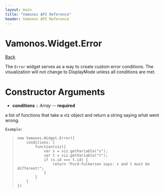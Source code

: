 ```yaml
---
layout: main
title: "Vamonos API Reference"
header: Vamonos API Reference
---
```



Vamonos.Widget.Error
====================

[Back](index.html)

The `Error` widget serves as a way to create custom error conditions.
The visualization will not change to DisplayMode unless all conditions
are met.


Constructor Arguments
=====================

 * **conditions** :: *Array* -- **required**

a list of functions that take a viz object and return a string saying what went wrong.

    Example:

>     new Vamonos.Widget.Error({
>         conditions: [
>             function(viz){
>                 var s = viz.getVariable("s");
>                 var t = viz.getVariable("t");
>                 if (s.id === t.id) {
>                     return "Ford-Fulkerson says: s and t must be different!";
>                 }
>             }
>         ]
>     })



